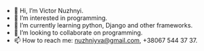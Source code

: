- 👋 Hi, I’m Victor Nuzhnyi.
- 👀 I’m interested in programming.
- 🌱 I’m currently learning python, Django and other frameworks.
- 💞️ I’m looking to collaborate on programming.
- 📫 How to reach me: nuzhniyva@gmail.com, +38067 544 37 37.

<!---
victor-nuzhniy/victor-nuzhniy is a ✨ special ✨ repository because its `README.md` (this file) appears on your GitHub profile.
You can click the Preview link to take a look at your changes.
--->
